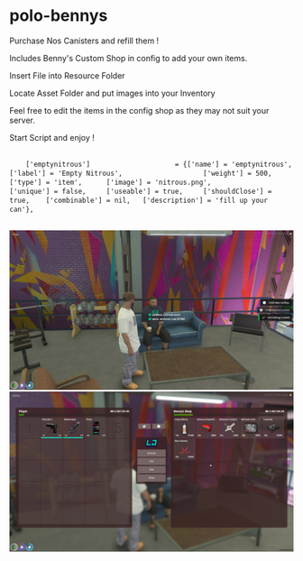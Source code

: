 # polo-bennys
Purchase Nos Canisters and refill them !

Includes Benny's Custom Shop in config to add your own items.

Insert File into Resource Folder

Locate Asset Folder and put images into your Inventory

Feel free to edit the items in the config shop as they may not suit your server.

Start Script and enjoy !



```

	['emptynitrous'] 				 	 = {['name'] = 'emptynitrous', 			  	  		['label'] = 'Empty Nitrous', 					['weight'] = 500, 		['type'] = 'item', 		['image'] = 'nitrous.png', 				['unique'] = false, 	['useable'] = true, 	['shouldClose'] = true,	   ['combinable'] = nil,   ['description'] = 'fill up your can'},


```

![polo1](FiveM_b2699_GTAProcess_wGakVeMEWn.jpg)
![polo2](FiveM_b2699_GTAProcess_svImnQYWWv.png)
